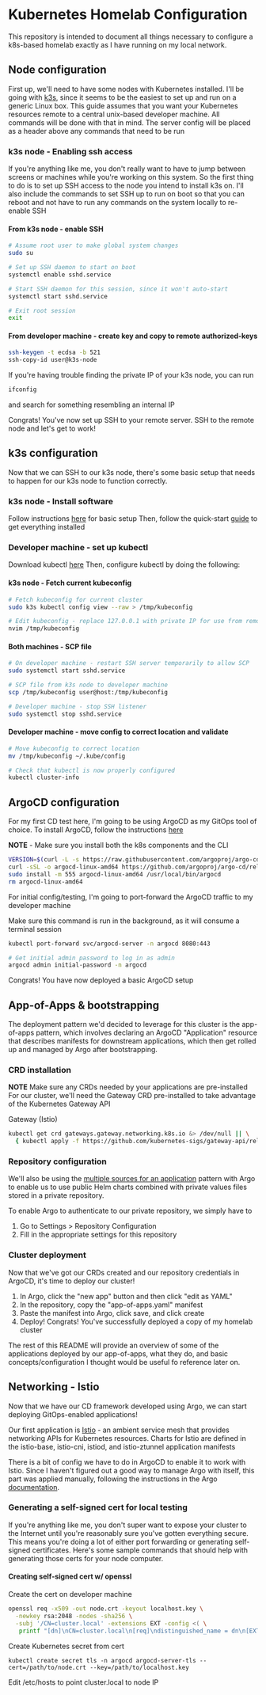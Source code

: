 # Kubernetes Homelab Configuration

This repository is intended to document all things necessary to configure a
k8s-based homelab exactly as I have running on my local network.

## Node configuration

First up, we'll need to have some nodes with Kubernetes installed. I'll be going
with [k3s](https://k3s.io/), since it seems to be the easiest to set up and run
on a generic Linux box. This guide assumes that you want your Kubernetes resources
remote to a central unix-based developer machine. All commands will be done with
that in mind. The server config will be placed as a header above any commands that
need to be run

### k3s node - Enabling ssh access

If you're anything like me, you don't really want to have to jump between screens
or machines while you're working on this system. So the first thing to do is to
set up SSH access to the node you intend to install k3s on. I'll also include
the commands to set SSH up to run on boot so that you can reboot and not have to
run any commands on the system locally to re-enable SSH

#### From k3s node - enable SSH
```zsh
# Assume root user to make global system changes
sudo su

# Set up SSH daemon to start on boot
systemctl enable sshd.service

# Start SSH daemon for this session, since it won't auto-start
systemctl start sshd.service

# Exit root session
exit
```

#### From developer machine - create key and copy to remote authorized-keys
```zsh
ssh-keygen -t ecdsa -b 521
ssh-copy-id user@k3s-node
```

If you're having trouble finding the private IP of your k3s node, you can run
```zsh
ifconfig
```
and search for something resembling an internal IP

Congrats! You've now set up SSH to your remote server. SSH to the remote node
and let's get to work!

## k3s configuration

Now that we can SSH to our k3s node, there's some basic setup that needs to happen
for our k3s node to function correctly.

### k3s node - Install software

Follow instructions [here](https://docs.k3s.io/installation/requirements?os=rhel) for basic setup
Then, follow the quick-start [guide](https://docs.k3s.io/quick-start) to get everything installed

### Developer machine - set up kubectl

Download kubectl [here](https://kubernetes.io/docs/tasks/tools/install-kubectl-linux/#install-using-native-package-management) 
Then, configure kubectl by doing the following:

#### k3s node - Fetch current kubeconfig

```zsh
# Fetch kubeconfig for current cluster
sudo k3s kubectl config view --raw > /tmp/kubeconfig

# Edit kubeconfig - replace 127.0.0.1 with private IP for use from remote systems
nvim /tmp/kubeconfig
```

#### Both machines - SCP file
```zsh
# On developer machine - restart SSH server temporarily to allow SCP
sudo systemctl start sshd.service

# SCP file from k3s node to developer machine
scp /tmp/kubeconfig user@host:/tmp/kubeconfig

# Developer machine - stop SSH listener
sudo systemctl stop sshd.service
```

#### Developer machine - move config to correct location and validate
```zsh
# Move kubeconfig to correct location
mv /tmp/kubeconfig ~/.kube/config

# Check that kubectl is now properly configured
kubectl cluster-info
```

## ArgoCD configuration

For my first CD test here, I'm going to be using ArgoCD as my GitOps tool of choice. 
To install ArgoCD, follow the instructions [here](https://argo-cd.readthedocs.io/en/stable/getting_started/)

**NOTE** - Make sure you install both the k8s components and the CLI

```zsh
VERSION=$(curl -L -s https://raw.githubusercontent.com/argoproj/argo-cd/stable/VERSION)
curl -sSL -o argocd-linux-amd64 https://github.com/argoproj/argo-cd/releases/download/v$VERSION/argocd-linux-amd64
sudo install -m 555 argocd-linux-amd64 /usr/local/bin/argocd
rm argocd-linux-amd64
```

For initial config/testing, I'm going to port-forward the ArgoCD traffic to my
developer machine

Make sure this command is run in the background, as it will consume a terminal session
```zsh
kubectl port-forward svc/argocd-server -n argocd 8080:443

# Get initial admin password to log in as admin
argocd admin initial-password -n argocd
```

Congrats! You have now deployed a basic ArgoCD setup

## App-of-Apps & bootstrapping

The deployment pattern we'd decided to leverage for this cluster is the app-of-apps
pattern, which involves declaring an ArgoCD "Application" resource that describes
manifests for downstream applications, which then get rolled up and managed by Argo
after bootstrapping.

### CRD installation

**NOTE** Make sure any CRDs needed by your applications are pre-installed
For our cluster, we'll need the Gateway CRD pre-installed to take advantage of the
Kubernetes Gateway API

Gateway (Istio)
```zsh
kubectl get crd gateways.gateway.networking.k8s.io &> /dev/null || \
  { kubectl apply -f https://github.com/kubernetes-sigs/gateway-api/releases/download/v1.2.0/standard-install.yaml; }
```

### Repository configuration

We'll also be using the [multiple sources for an application](https://argo-cd.readthedocs.io/en/stable/user-guide/multiple_sources/)
pattern with Argo to enable us to use public Helm charts combined with private values files
stored in a private repository.

To enable Argo to authenticate to our private repository, we simply have to
1. Go to Settings > Repository Configuration
2. Fill in the appropriate settings for this repository

### Cluster deployment

Now that we've got our CRDs created and our repository credentials in ArgoCD,
it's time to deploy our cluster!

1. In Argo, click the "new app" button and then click "edit as YAML"
2. In the repository, copy the "app-of-apps.yaml" manifest
3. Paste the manifest into Argo, click save, and click create
4. Deploy! Congrats! You've successfully deployed a copy of my homelab cluster

The rest of this README will provide an overview of some of the applications deployed
by our app-of-apps, what they do, and basic concepts/configuration I thought
would be useful fo reference later on.

## Networking - Istio

Now that we have our CD framework developed using Argo, we can start deploying
GitOps-enabled applications!

Our first application is [Istio](https://istio.io/latest/docs/ambient/install/helm/#install-the-control-plane) -
an ambient service mesh that provides networking APIs for Kubernetes resources.
Charts for Istio are defined in the istio-base, istio-cni, istiod, and istio-ztunnel
application manifests

There is a bit of config we have to do in ArgoCD to enable it to work with Istio.
Since I haven't figured out a good way to manage Argo with itself, this part was applied manually,
following the instructions in the Argo [documentation](https://argo-cd.readthedocs.io/en/latest/operator-manual/ingress/#istio).

### Generating a self-signed cert for local testing

If you're anything like me, you don't super want to expose your cluster to the
Internet until you're reasonably sure you've gotten everything secure. This means
you're doing a lot of either port forwarding or generating self-signed certificates.
Here's some sample commands that should help with generating those certs for
your node computer.

#### Creating self-signed cert w/ openssl

Create the cert on developer machine
```zsh
openssl req -x509 -out node.crt -keyout localhost.key \
  -newkey rsa:2048 -nodes -sha256 \
  -subj '/CN=cluster.local' -extensions EXT -config <( \
   printf "[dn]\nCN=cluster.local\n[req]\ndistinguished_name = dn\n[EXT]\nsubjectAltName=DNS:cluster.local\nkeyUsage=digitalSignature\nextendedKeyUsage=serverAuth")
```

Create Kubernetes secret from cert
```
kubectl create secret tls -n argocd argocd-server-tls --cert=/path/to/node.crt --key=/path/to/localhost.key
```

Edit /etc/hosts to point cluster.local to node IP
